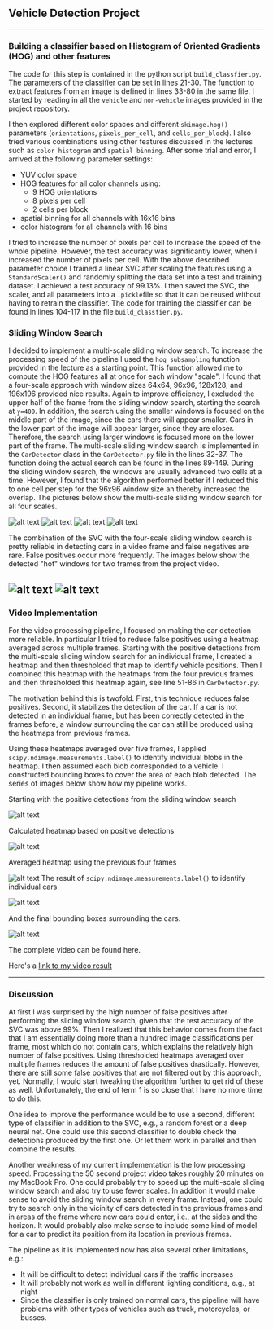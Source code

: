 ## Vehicle Detection Project
---


[//]: # (Image References)
[image1]: ./report_pics/all_hot_windows1.png
[image2]: ./report_pics/all_hot_windows2.png
[image3]: ./report_pics/all_hot_windows3.png
[image4]: ./report_pics/all_hot_windows4.png
[image5]: ./report_pics/24_hot_windows_combined.png
[image6]: ./report_pics/24_heatmap.png
[image7]: ./report_pics/24_heatmap_combined.png
[image8]: ./report_pics/24_labels.png
[image9]: ./report_pics/24_final_detection.png
[image10]: ./report_pics/244_hot_windows_combined.png
[image11]: ./report_pics/103_hot_windows_combined.png

[video1]: ./project_video.mp4




### Building a classifier based on Histogram of Oriented Gradients (HOG) and other features

The code for this step is contained in the python script `build_classfier.py`. The parameters of the classifier can be set in lines 21-30. The function to extract features from an image is defined in lines 33-80 in the same file.
I started by reading in all the `vehicle` and `non-vehicle` images provided in the project repository.

[comment]: <> (Here is an example of one of each of the `vehicle` and `non-vehicle` classes:)

I then explored different color spaces and different `skimage.hog()` parameters (`orientations`, `pixels_per_cell`, and `cells_per_block`). I also tried various combinations using other features discussed in the lectures such as `color histogram` and `spatial binning`. After some trial and error, I arrived at the following parameter settings:

* YUV color space
* HOG features for all color channels using:
    * 9 HOG orientations
    * 8 pixels per cell
    * 2 cells per block
* spatial binning for all channels with 16x16 bins
* color histogram for all channels with 16 bins

I tried to increase the number of pixels per cell to increase the speed of the whole pipeline.
However, the test accuracy was significantly lower, when I increased the number of pixels per cell.
With the above described parameter choice I trained a linear SVC after scaling the features using
a `StandardScaler()` and randomly splitting the data set into a test and training dataset.
I achieved a test accuracy of 99.13%. I then saved the SVC, the scaler, and all parameters into a `.pickle`file so that
it can be reused without having to retrain the classifier. The code for training the classifier can be found in lines 104-117 in the file `build_classfier.py`.

### Sliding Window Search
I decided to implement a multi-scale sliding window search. To increase the processing speed of the pipeline I used the `hog_subsampling` function provided in the lecture as a starting point. This function allowed me to compute the HOG features all at once for each window "scale". I found that a four-scale approach with window sizes 64x64, 96x96, 128x128, and 196x196 provided nice results. Again to improve efficiency, I excluded the upper half of the frame from the sliding window search, starting the search at `y=400`. In addition, the search using the smaller windows is focused on the middle part of the image, since the cars there will appear smaller. Cars in the lower part of the image will appear larger, since they are closer. Therefore, the search using larger windows is focused more on the lower part of the frame. The multi-scale sliding window search is implemented in the `CarDetector` class in the `CarDetector.py` file in the lines 32-37. The function doing the actual search can be found in the lines
89-149. During the sliding window search, the windows are usually advanced two cells at a time. However, I found that the algorithm performed better if I reduced this to one cell per step for the 96x96 window size an thereby increased the overlap. The pictures below show the multi-scale sliding window search for all four scales.


![alt text][image1]
![alt text][image2]
![alt text][image3]
![alt text][image4]

 The combination of the SVC with the four-scale sliding window search is pretty reliable in detecting cars in a video frame and false negatives are rare. False positives occur more frequently. The images below show the detected "hot" windows for two frames from the project video.   


![alt text][image10]
![alt text][image11]
---

### Video Implementation
For the video processing pipeline, I focused on making the car detection more reliable. In particular I tried to reduce false positives using a heatmap averaged across multiple frames. Starting with the positive detections from the multi-scale sliding window search for an individual frame, I created a heatmap and then thresholded that map to identify vehicle positions. Then I combined this heatmap with the heatmaps from the four previous frames and then thresholded this heatmap again, see line 51-86 in `CarDetector.py`.

The motivation behind this is twofold. First, this technique reduces false positives. Second, it stabilizes the detection of the car. If a car is not detected in an individual frame, but has been correctly detected in the frames before, a window surrounding the car can still be produced using the heatmaps from previous frames.

Using these heatmaps averaged over five frames, I applied `scipy.ndimage.measurements.label()` to identify individual blobs in the heatmap.  I then assumed each blob corresponded to a vehicle.  I constructed bounding boxes to cover the area of each blob detected. The series of images below
show how my pipeline works.

Starting with the positive detections from the sliding window search


![alt text][image5]

Calculated heatmap based on positive detections

![alt text][image6]

Averaged heatmap using the previous four frames

![alt text][image7]
The result of `scipy.ndimage.measurements.label()` to identify individual cars

![alt text][image8]

And the final bounding boxes surrounding the cars.

![alt text][image9]

The complete video can be found here.

Here's a [link to my video result](./output_final.mp4)


---

### Discussion
At first I was surprised by the high number of false positives after performing the sliding window search, given that the test accuracy of the SVC was above 99%. Then I realized that
this behavior comes from the fact that I am essentially doing more than a hundred image classifications per frame, most which do not contain cars, which explains the relatively high number of false positives. Using thresholded heatmaps averaged over multiple frames reduces the amount of false positives drastically. However, there are still some false positives that are not filtered out by this approach, yet. Normally, I would start tweaking the algorithm further to get rid of these as well. Unfortunately, the end of term 1 is so close that I have no more time to do this.

One idea to improve the performance would be to use a second, different type of classifier in addition to the SVC, e.g., a random forest or a deep neural net. One could use this second classifier to double check the detections produced by the first one. Or let them work in parallel and then combine the results.

Another weakness of my current implementation is the low processing speed. Processing the 50 second project video takes roughly 20 minutes on my MacBook Pro. One could probably try to speed up the multi-scale sliding window search and also try to use fewer scales. In addition it would make sense to avoid the sliding window search in every frame. Instead, one could try to search only in the vicinity of cars detected in the previous frames and in areas of the frame where new cars could enter, i.e., at the sides and the horizon. It would probably also make sense to include some kind of model for a car to predict its position from its location in previous frames.


The pipeline as it is implemented now has also several other limitations, e.g.:
  * It will be difficult to detect individual cars if the traffic increases
  * It will probably not work as well in different lighting conditions, e.g., at night
  * Since the classifier is only trained on normal cars, the pipeline will have problems with other types of vehicles such as truck, motorcycles, or busses.
